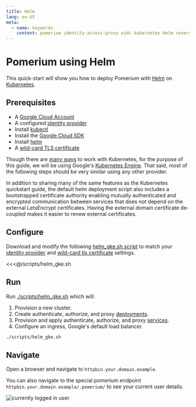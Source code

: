 ```yaml
---
title: Helm
lang: en-US
meta:
  - name: keywords
    content: pomerium identity-access-proxy oidc kubernetes Helm reverse-proxy
---
```


# Pomerium using Helm

This quick-start will show you how to deploy Pomerium with [Helm](https://helm.sh) on [Kubernetes](https://kubernetes.io).

## Prerequisites

- A [Google Cloud Account](https://console.cloud.google.com/)
- A configured [identity provider]
- Install [kubectl](https://kubernetes.io/docs/tasks/tools/install-kubectl/)
- Install the [Google Cloud SDK](https://cloud.google.com/kubernetes-engine/docs/quickstart)
- Install [helm](https://helm.sh/docs/using_helm/)
- A [wild-card TLS certificate]

Though there are [many ways](https://kubernetes.io/docs/setup/pick-right-solution/) to work with Kubernetes, for the purpose of this guide, we will be using Google's [Kubernetes Engine](https://cloud.google.com/kubernetes-engine/). That said, most of the following steps should be very similar using any other provider.

In addition to sharing many of the same features as the Kubernetes quickstart guide, the default helm deployment script also includes a bootstrapped certificate authority enabling mutually authenticated and encrypted communication between services that does not depend on the external LetsEncrypt certificates. Having the external domain certificate de-coupled makes it easier to renew external certificates.

## Configure

Download and modify the following [helm_gke.sh script][./scripts/helm_gke.sh] to match your [identity provider] and [wild-card tls certificate] settings.

<<<@/scripts/helm_gke.sh

## Run

Run [./scripts/helm_gke.sh] which will:

1. Provision a new cluster.
2. Create authenticate, authorize, and proxy [deployments](https://cloud.google.com/kubernetes-engine/docs/concepts/deployment).
3. Provision and apply authenticate, authorize, and proxy [services](https://cloud.google.com/kubernetes-engine/docs/concepts/service).
4. Configure an ingress, Google's default load balancer.

```bash
./scripts/helm_gke.sh
```

## Navigate

Open a browser and navigate to `httpbin.your.domain.example`.

You can also navigate to the special pomerium endpoint `httpbin.your.domain.example/.pomerium/` to see your current user details.

![currently logged in user](./img/logged-in-as.png)

[./scripts/helm_gke.sh]: ../reference/examples.html#helm
[./scripts/kubernetes_gke.sh]: ../reference/examples.html#google-kubernetes-engine
[example kubernetes files]: ../reference/examples.html#google-kubernetes-engine
[identity provider]: ../identity-providers/readme.md
[letsencrypt]: https://letsencrypt.org/
[script]: https://github.com/pomerium/pomerium/blob/master/scripts/generate_wildcard_cert.sh
[wild-card tls certificate]: ../reference/certificates.md
